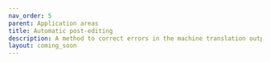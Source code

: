 ```yaml
---
nav_order: 5
parent: Application areas
title: Automatic post-editing
description: A method to correct errors in the machine translation output
layout: coming_soon
---
```

